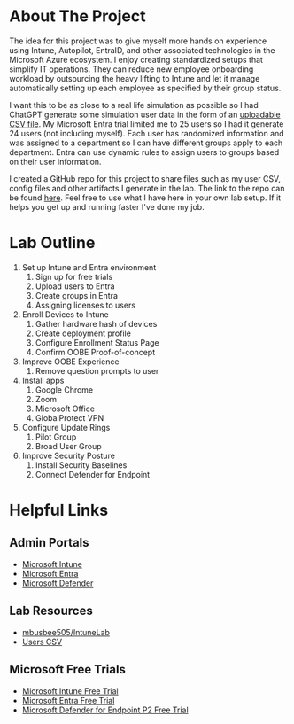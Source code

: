 # About The Project

The idea for this project was to give myself more hands on experience using Intune, Autopilot, EntraID, and other associated technologies in the Microsoft Azure ecosystem. I enjoy creating standardized setups that simplify IT operations. They can reduce new employee onboarding workload by outsourcing the heavy lifting to Intune and let it manage automatically setting up each employee as specified by their group status.

I want this to be as close to a real life simulation as possible so I had ChatGPT generate some simulation user data in the form of an [uploadable CSV file](https://raw.githubusercontent.com/mbusbee505/IntuneLab/refs/heads/main/busbeecorp_user_import.csv). My Microsoft Entra trial limited me to 25 users so I had it generate 24 users (not including myself). Each user has randomized information and was assigned to a department so I can have different groups apply to each department. Entra can use dynamic rules to assign users to groups based on their user information.

I created a GitHub repo for this project to share files such as my user CSV, config files and other artifacts I generate in the lab. The link to the repo can be found [here](https://github.com/mbusbee505/IntuneLab). Feel free to use what I have here in your own lab setup. If it helps you get up and running faster I've done my job.

# Lab Outline

1. Set up Intune and Entra environment
	1. Sign up for free trials
	2. Upload users to Entra
	3. Create groups in Entra
	4. Assigning licenses to users
2. Enroll Devices to Intune
	1. Gather hardware hash of devices
	2. Create deployment profile
	3. Configure Enrollment Status Page
	4. Confirm OOBE Proof-of-concept
3. Improve OOBE Experience
	1. Remove question prompts to user 
4. Install apps
	1. Google Chrome
	2. Zoom
	3. Microsoft Office
	4. GlobalProtect VPN
5. Configure Update Rings
	1. Pilot Group
	2. Broad User Group
6. Improve Security Posture
	1. Install Security Baselines
	2. Connect Defender for Endpoint

# Helpful Links

## Admin Portals

- [Microsoft Intune](https://entra.microsoft.com/)
- [Microsoft Entra](https://intune.microsoft.com/)
- [Microsoft Defender](https://security.microsoft.com/)

## Lab Resources

- [mbusbee505/IntuneLab](https://github.com/mbusbee505/IntuneLab)
- [Users CSV](https://raw.githubusercontent.com/mbusbee505/IntuneLab/refs/heads/main/busbeecorp_user_import.csv)


## Microsoft Free Trials

- [Microsoft Intune Free Trial](https://aka.ms/IntuneTrial)
- [Microsoft Entra Free Trial](https://aka.ms/EntraSuiteTrial)
- [Microsoft Defender for Endpoint P2 Free Trial](https://go.microsoft.com/fwlink/?linkid=2225630)


